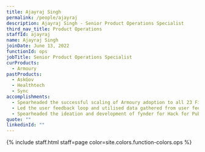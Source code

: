 ```yaml
---
title: Ajayraj Singh
permalink: /people/ajayraj
description: Ajayraj Singh - Senior Product Operations Specialist
third_nav_title: Product Operations
staffId: ajayraj
name: Ajayraj Singh
joinDate: June 13, 2022
functionId: ops
jobTitle: Senior Product Operations Specialist
curProducts:
  - Armoury
pastProducts:
  - AskGov
  - Healthtech
  - Sync
accomplishments:
  - Spearheaded the successful scaling of Armoury adoption to all 23 Fire Stations and 3 Special Units, resulting in significant time savings for SCDF and streamlining operations.
  - Led the user feedback loop and utilised data gathered from user feedback to prioritise features aligned with product goals. Conducted station visits to identify product gaps, assess performance, and understand usage, resulting in the implementation of features such as ItemSets Select, Search Function, and Photo Attachment in Issue Reporting.
  - Spearheaded the ideation and development of fynder for Hack for Public Good 2024, a platform addressing the cumbersome process of item borrowing within government agencies, achieving significant time savings and efficiency gains for users (borrowers & asset managers)
quote: ""
linkedinId: ""
---
```


{% include staff.html staff=page color=site.colors.function-colors.ops %}

